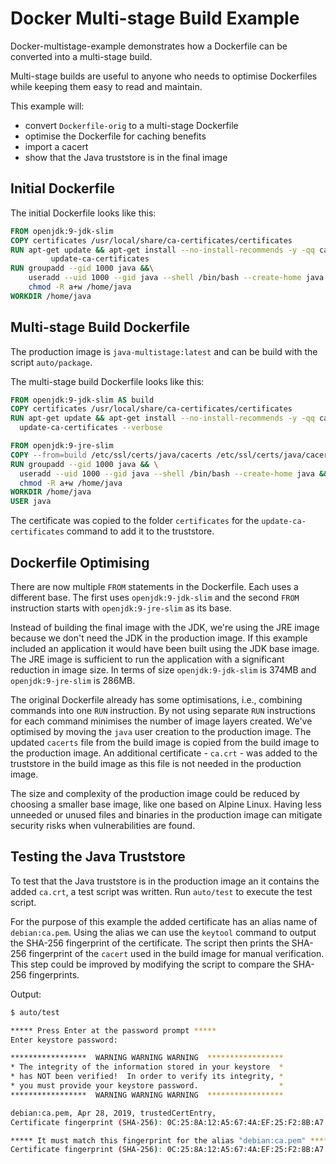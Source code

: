 # Docker Multi-stage Build Example

Docker-multistage-example demonstrates how a Dockerfile can be converted into a multi-stage build.

Multi-stage builds are useful to anyone who needs to optimise Dockerfiles while keeping them easy to read and maintain.

This example will:
* convert `Dockerfile-orig` to a multi-stage Dockerfile
* optimise the Dockerfile for caching benefits
* import a cacert
* show that the Java truststore is in the final image

## Initial Dockerfile

The initial Dockerfile looks like this:

```Dockerfile
FROM openjdk:9-jdk-slim
COPY certificates /usr/local/share/ca-certificates/certificates
RUN apt-get update && apt-get install --no-install-recommends -y -qq ca-certificates-java && \
         update-ca-certificates
RUN groupadd --gid 1000 java &&\
    useradd --uid 1000 --gid java --shell /bin/bash --create-home java && \
    chmod -R a+w /home/java
WORKDIR /home/java
```

## Multi-stage Build Dockerfile

The production image is `java-multistage:latest` and can be build with the script `auto/package`.

The multi-stage build Dockerfile looks like this:

```Dockerfile
FROM openjdk:9-jdk-slim AS build
COPY certificates /usr/local/share/ca-certificates/certificates
RUN apt-get update && apt-get install --no-install-recommends -y -qq ca-certificates-java && \
  update-ca-certificates --verbose

FROM openjdk:9-jre-slim
COPY --from=build /etc/ssl/certs/java/cacerts /etc/ssl/certs/java/cacerts
RUN groupadd --gid 1000 java && \
  useradd --uid 1000 --gid java --shell /bin/bash --create-home java && \
  chmod -R a+w /home/java
WORKDIR /home/java
USER java
```

The certificate was copied to the folder `certificates` for the
`update-ca-certificates` command to add it to the truststore.

## Dockerfile Optimising

There are now multiple `FROM` statements in the Dockerfile. Each uses a different base.
The first uses `openjdk:9-jdk-slim` and the second `FROM` instruction starts with `openjdk:9-jre-slim` as its base.

Instead of building the final image with the JDK, we're using the JRE image because we don't need the JDK in the production image. If this example included an application it would have been built using the JDK base image.
The JRE image is sufficient to run the application with a significant reduction in image size.
In terms of size `openjdk:9-jdk-slim` is 374MB and `openjdk:9-jre-slim` is 286MB.

The original Dockerfile already has some optimisations, i.e., combining commands into one `RUN` instruction.
By not using separate `RUN` instructions for each command minimises the number of image layers created.
We've optimised by moving the `java` user creation to the production image.
The updated `cacerts` file from the build image is copied from the build image to the production image.
An additional certificate - `ca.crt` - was added to the truststore in the build image as this file is not needed in the production image.

The size and complexity of the production image could be reduced by choosing a smaller base image, like one based
on Alpine Linux.
Having less unneeded or unused files and binaries in the production image can mitigate security risks
when vulnerabilities are found.

## Testing the Java Truststore

To test that the Java truststore is in the production image an it contains the added `ca.crt`, a test script was written. Run `auto/test` to execute the test script.

For the purpose of this example the added certificate has an alias name of `debian:ca.pem`.
Using the alias we can use the `keytool` command to output the SHA-256 fingerprint of the certificate.
The script then prints the SHA-256 fingerprint of the `cacert` used in the build image for manual verification.
This step could be improved by modifying the script to compare the SHA-256 fingerprints.

Output:

```BASH
$ auto/test

***** Press Enter at the password prompt *****
Enter keystore password:  

*****************  WARNING WARNING WARNING  *****************
* The integrity of the information stored in your keystore  *
* has NOT been verified!  In order to verify its integrity, *
* you must provide your keystore password.                  *
*****************  WARNING WARNING WARNING  *****************

debian:ca.pem, Apr 28, 2019, trustedCertEntry, 
Certificate fingerprint (SHA-256): 0C:25:8A:12:A5:67:4A:EF:25:F2:8B:A7:DC:FA:EC:EE:A3:48:E5:41:E6:F5:CC:4E:E6:3B:71:B3:61:60:6A:C3

***** It must match this fingerprint for the alias "debian:ca.pem" *****
Certificate fingerprint (SHA-256): 0C:25:8A:12:A5:67:4A:EF:25:F2:8B:A7:DC:FA:EC:EE:A3:48:E5:41:E6:F5:CC:4E:E6:3B:71:B3:61:60:6A:C3
```
